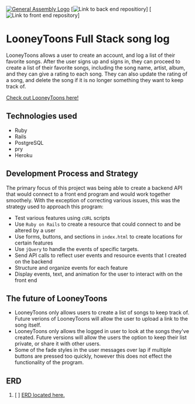 [![General Assembly Logo](https://camo.githubusercontent.com/1a91b05b8f4d44b5bbfb83abac2b0996d8e26c92/687474703a2f2f692e696d6775722e636f6d2f6b6538555354712e706e67)](https://generalassemb.ly/education/web-development-immersive)
[![Link to back end repositiory](https://git.heroku.com/mysterious-savannah-18675.git)]
[![Link to front end repository](https://github.com/MaxxKowalik/song-share-browser)]


# LooneyToons Full Stack song log

LooneyToons allows a user to create an account, and log a list of their favorite songs.
After the user signs up and signs in, they can proceed to create a list of their favorite
songs, including the song name, artist, album, and they can give a rating to each song.
They can also update the rating of a song, and delete the song if it is no longer something
they want to keep track of.

[Check out LooneyToons here!](https://maxxkowalik.github.io/song-share-browser/)

## Technologies used

- Ruby
- Rails
- PostgreSQL
- pry
- Heroku

## Development Process and Strategy

The primary focus of this project was being able to create a backend API that would connect to a front end program and would work together smoothely. With the exception of correcting various issues, this was the strategy used to approach this program:
- Test various features using `cURL` scripts
- Use `Ruby on Rails` to create a resource that could connect to and be altered by a user
- Use forms, buttons, and sections in `index.html` to create locations for certain features
- Use `jQuery` to handle the events of specific targets.
- Send API calls to reflect user events and resource events that I created on the backend
- Structure and organize events for each feature
- Display events, text, and animation for the user to interact with on the front end

## The future of LooneyToons

- LooneyToons only allows users to create a list of songs to keep track of. Future verions of LooneyToons will allow the user to upload a link to the song itself.
- LooneyToons only allows the logged in user to look at the songs they've created. Future versions will allow the users the option to keep their list private, or share it with other users.
- Some of the fade styles in the user messages over lap if multiple buttons are pressed too quickly, however this does not effect the functionality of the program.

## ERD
1. [ ] [ERD located here.](https://imgur.com/xIIcV81)
